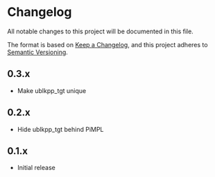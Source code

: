 # Changelog
All notable changes to this project will be documented in this file.

The format is based on [Keep a Changelog](https://keepachangelog.com/en/1.0.0/),
and this project adheres to [Semantic Versioning](https://semver.org/spec/v2.0.0.html).

## 0.3.x
- Make ublkpp_tgt unique

## 0.2.x
- Hide ublkpp_tgt behind PiMPL

## 0.1.x
- Initial release
